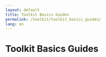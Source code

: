 ```yaml
---
layout: default
title: Toolkit Basics Guides
permalink: /toolkit/toolkit_basics_guides/
lang: en
---
```


# Toolkit Basics Guides
